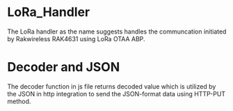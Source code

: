 # LoRa_Handler
The LoRa handler as the name suggests handles the communcation initiated by Rakwireless RAK4631 using LoRa OTAA ABP.
# Decoder and JSON
The decoder function in js file returns decoded value which is utilized by the JSON in http integration to send the JSON-format data using HTTP-PUT method.  
